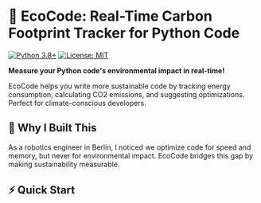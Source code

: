 # 🌱 EcoCode: Real-Time Carbon Footprint Tracker for Python Code

[![Python 3.8+](https://img.shields.io/badge/python-3.8+-blue.svg)](https://www.python.org/downloads/)
[![License: MIT](https://img.shields.io/badge/License-MIT-yellow.svg)](https://opensource.org/licenses/MIT)

**Measure your Python code's environmental impact in real-time!**

EcoCode helps you write more sustainable code by tracking energy consumption, calculating CO2 emissions, and suggesting optimizations. Perfect for climate-conscious developers.

## 🎯 Why I Built This

As a robotics engineer in Berlin, I noticed we optimize code for speed and memory, but never for environmental impact. EcoCode bridges this gap by making sustainability measurable.

## ⚡ Quick Start

